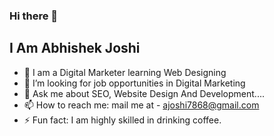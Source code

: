 ### Hi there 👋
## I Am Abhishek Joshi

- 🌱 I am a Digital Marketer learning Web Designing
- 👯 I’m looking for job opportunities in Digital Marketing
- 💬 Ask me about SEO, Website Design And Development....
- 📫 How to reach me: mail me at - ajoshi7868@gmail.com
- ⚡ Fun fact: I am highly skilled in drinking coffee.

